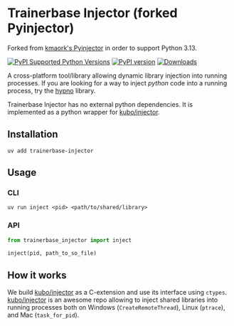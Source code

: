 # Trainerbase Injector (forked Pyinjector)

Forked from [kmaork's Pyinjector](https://github.com/kmaork/pyinjector) in order to support Python 3.13.

[![PyPI Supported Python Versions](https://img.shields.io/pypi/pyversions/trainerbase-injector.svg)](https://pypi.python.org/pypi/trainerbase-injector/)
[![PyPI version](https://badge.fury.io/py/trainerbase-injector.svg)](https://badge.fury.io/py/trainerbase-injector)
[![Downloads](https://pepy.tech/badge/trainerbase-injector)](https://pepy.tech/project/trainerbase-injector)

A cross-platform tool/library allowing dynamic library injection into running processes.
If you are looking for a way to inject *python* code into a running process, try the [hypno](https://github.com/kmaork/hypno) library.

Trainerbase Injector has no external python dependencies.
It is implemented as a python wrapper for [kubo/injector](https://github.com/kubo/injector).

## Installation

```shell script
uv add trainerbase-injector
```

## Usage

### CLI

```shell script
uv run inject <pid> <path/to/shared/library>
```

### API

```python
from trainerbase_injector import inject

inject(pid, path_to_so_file)
```

## How it works

We build [kubo/injector](https://github.com/kubo/injector) as a C-extension and use its interface using `ctypes`.
[kubo/injector](https://github.com/kubo/injector) is an awesome repo allowing to inject shared libraries into running
processes both on Windows (`CreateRemoteThread`), Linux (`ptrace`), and Mac (`task_for_pid`).
